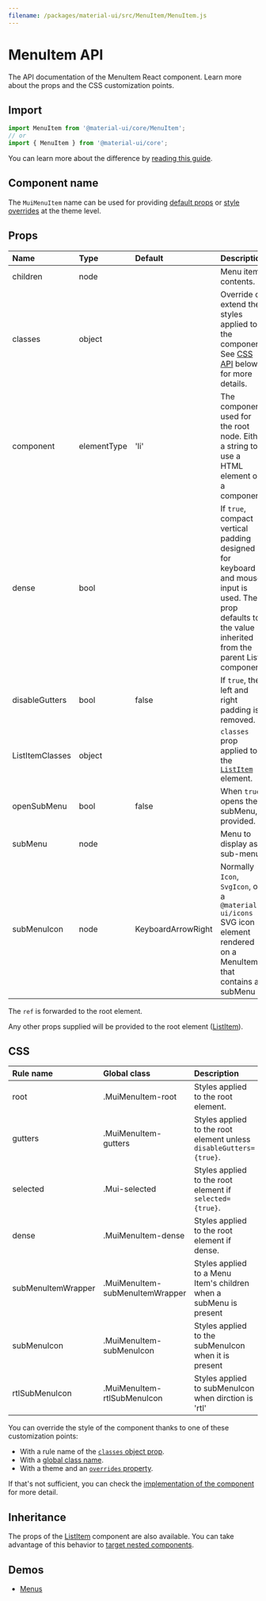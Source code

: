 ```yaml
---
filename: /packages/material-ui/src/MenuItem/MenuItem.js
---
```


<!--- This documentation is automatically generated, do not try to edit it. -->

# MenuItem API

<p class="description">The API documentation of the MenuItem React component. Learn more about the props and the CSS customization points.</p>

## Import

```js
import MenuItem from '@material-ui/core/MenuItem';
// or
import { MenuItem } from '@material-ui/core';
```

You can learn more about the difference by [reading this guide](/guides/minimizing-bundle-size/).



## Component name

The `MuiMenuItem` name can be used for providing [default props](/customization/globals/#default-props) or [style overrides](/customization/globals/#css) at the theme level.

## Props

| Name | Type | Default | Description |
|:-----|:-----|:--------|:------------|
| <span class="prop-name">children</span> | <span class="prop-type">node</span> |  | Menu item contents. |
| <span class="prop-name">classes</span> | <span class="prop-type">object</span> |  | Override or extend the styles applied to the component. See [CSS API](#css) below for more details. |
| <span class="prop-name">component</span> | <span class="prop-type">elementType</span> | <span class="prop-default">'li'</span> | The component used for the root node. Either a string to use a HTML element or a component. |
| <span class="prop-name">dense</span> | <span class="prop-type">bool</span> |  | If `true`, compact vertical padding designed for keyboard and mouse input is used. The prop defaults to the value inherited from the parent List component. |
| <span class="prop-name">disableGutters</span> | <span class="prop-type">bool</span> | <span class="prop-default">false</span> | If `true`, the left and right padding is removed. |
| <span class="prop-name">ListItemClasses</span> | <span class="prop-type">object</span> |  | `classes` prop applied to the [`ListItem`](/api/list-item/) element. |
| <span class="prop-name">openSubMenu</span> | <span class="prop-type">bool</span> | <span class="prop-default">false</span> | When `true`, opens the subMenu, if provided. |
| <span class="prop-name">subMenu</span> | <span class="prop-type">node</span> |  | Menu to display as a sub-menu. |
| <span class="prop-name">subMenuIcon</span> | <span class="prop-type">node</span> | <span class="prop-default">KeyboardArrowRight</span> | Normally `Icon`, `SvgIcon`, or a `@material-ui/icons` SVG icon element rendered on a MenuItem that contains a subMenu |

The `ref` is forwarded to the root element.

Any other props supplied will be provided to the root element ([ListItem](/api/list-item/)).

## CSS

| Rule name | Global class | Description |
|:-----|:-------------|:------------|
| <span class="prop-name">root</span> | <span class="prop-name">.MuiMenuItem-root</span> | Styles applied to the root element.
| <span class="prop-name">gutters</span> | <span class="prop-name">.MuiMenuItem-gutters</span> | Styles applied to the root element unless `disableGutters={true}`.
| <span class="prop-name">selected</span> | <span class="prop-name">.Mui-selected</span> | Styles applied to the root element if `selected={true}`.
| <span class="prop-name">dense</span> | <span class="prop-name">.MuiMenuItem-dense</span> | Styles applied to the root element if dense.
| <span class="prop-name">subMenuItemWrapper</span> | <span class="prop-name">.MuiMenuItem-subMenuItemWrapper</span> | Styles applied to a Menu Item's children when a subMenu is present
| <span class="prop-name">subMenuIcon</span> | <span class="prop-name">.MuiMenuItem-subMenuIcon</span> | Styles applied to the subMenuIcon when it is present
| <span class="prop-name">rtlSubMenuIcon</span> | <span class="prop-name">.MuiMenuItem-rtlSubMenuIcon</span> | Styles applied to subMenuIcon when dirction is 'rtl'

You can override the style of the component thanks to one of these customization points:

- With a rule name of the [`classes` object prop](/customization/components/#overriding-styles-with-classes).
- With a [global class name](/customization/components/#overriding-styles-with-global-class-names).
- With a theme and an [`overrides` property](/customization/globals/#css).

If that's not sufficient, you can check the [implementation of the component](https://github.com/mui-org/material-ui/blob/next/packages/material-ui/src/MenuItem/MenuItem.js) for more detail.

## Inheritance

The props of the [ListItem](/api/list-item/) component are also available.
You can take advantage of this behavior to [target nested components](/guides/api/#spread).

## Demos

- [Menus](/components/menus/)

